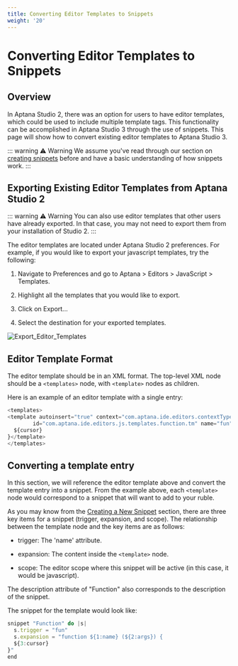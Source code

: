 ```yaml
---
title: Converting Editor Templates to Snippets
weight: '20'
---
```


# Converting Editor Templates to Snippets

## Overview

In Aptana Studio 2, there was an option for users to have editor templates, which could be used to include multiple template tags. This functionality can be accomplished in Aptana Studio 3 through the use of snippets. This page will show how to convert existing editor templates to Aptana Studio 3.

::: warning ⚠️ Warning
We assume you've read through our section on [creating snippets](/guide/Axway_Appcelerator_Studio/Axway_Appcelerator_Studio_Guide/Customizing_Studio/Snippets/Creating_a_New_Snippet/) before and have a basic understanding of how snippets work.
:::

## Exporting Existing Editor Templates from Aptana Studio 2

::: warning ⚠️ Warning
You can also use editor templates that other users have already exported. In that case, you may not need to export them from your installation of Studio 2.
:::

The editor templates are located under Aptana Studio 2 preferences. For example, if you would like to export your javascript templates, try the following:

1. Navigate to Preferences and go to Aptana > Editors > JavaScript > Templates.

2. Highlight all the templates that you would like to export.

3. Click on Export...

4. Select the destination for your exported templates.

![Export_Editor_Templates](./Export_Editor_Templates.png)

## Editor Template Format

The editor template should be in an XML format. The top-level XML node should be a `<templates>` node, with `<template>` nodes as children.

Here is an example of an editor template with a single entry:

```javascript
<templates>
<template autoinsert="true" context="com.aptana.ide.editors.contextType.text/javascript" deleted="false" description="Function" enabled="true"
        id="com.aptana.ide.editors.js.templates.function.tm" name="fun">function ${name} (${args}) {
  ${cursor}
}</template>
</templates>
```

## Converting a template entry

In this section, we will reference the editor template above and convert the template entry into a snippet. From the example above, each `<template>` node would correspond to a snippet that will want to add to your ruble.

As you may know from the [Creating a New Snippet](/guide/Axway_Appcelerator_Studio/Axway_Appcelerator_Studio_Guide/Customizing_Studio/Snippets/Creating_a_New_Snippet/) section, there are three key items for a snippet (trigger, expansion, and scope). The relationship between the template node and the key items are as follows:

* trigger: The 'name' attribute.

* expansion: The content inside the `<template>` node.

* scope: The editor scope where this snippet will be active (in this case, it would be javascript).

The description attribute of "Function" also corresponds to the description of the snippet.

The snippet for the template would look like:

```javascript
snippet "Function" do |s|
  s.trigger = "fun"
  s.expansion = "function ${1:name} (${2:args}) {
  ${3:cursor}
}"
end
```
